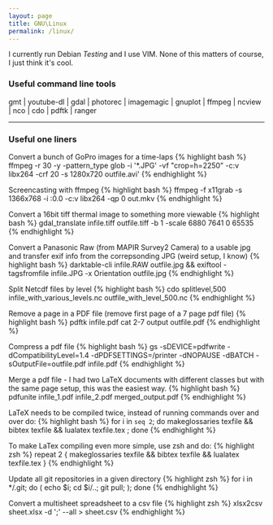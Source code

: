 ```yaml
---
layout: page
title: GNU\Linux
permalink: /linux/
---
```


I currently run Debian *Testing* and I use VIM. None of this matters
of course, I just think it's cool. 

### Useful command line tools
gmt | youtube-dl | gdal | photorec | imagemagic |
gnuplot | ffmpeg | ncview | nco | cdo | pdftk | ranger

______
### Useful one liners

Convert a bunch of GoPro images for a time-laps 
{% highlight bash %}
ffmpeg -r 30 -y -pattern_type glob -i '*.JPG' -vf "crop=h=2250" -c:v libx264 -crf 20 -s 1280x720 outfile.avi'
{% endhighlight %}

Screencasting with ffmpeg
{% highlight bash %}
ffmpeg -f x11grab -s 1366x768 -i :0.0 -c:v libx264 -qp 0 out.mkv 
{% endhighlight %}

Convert a 16bit tiff thermal image to something more viewable
{% highlight bash %}
gdal_translate infile.tiff outfile.tiff -b 1 -scale 6880 7641 0 65535
{% endhighlight %}

Convert a Panasonic Raw (from MAPIR Survey2 Camera) to a usable jpg and transfer exif
info from the correpsonding JPG (weird setup, I know)
{% highlight bash %}
darktable-cli infile.RAW outfile.jpg && exiftool -tagsfromfile infile.JPG -x Orientation outfile.jpg
{% endhighlight %}

Split Netcdf files by level
{% highlight bash %}
cdo splitlevel,500 infile_with_various_levels.nc outfile_with_level_500.nc
{% endhighlight %}

Remove a page in a PDF file (remove first page of a 7 page pdf file)
{% highlight bash %}
pdftk infile.pdf cat 2-7 output outfile.pdf
{% endhighlight %}

Compress a pdf file 
{% highlight bash %}
gs -sDEVICE=pdfwrite -dCompatibilityLevel=1.4 -dPDFSETTINGS=/printer -dNOPAUSE -dBATCH -sOutputFile=outfile.pdf infile.pdf
{% endhighlight %}

Merge a pdf file - I had two LaTeX documents with different classes but with
the same page setup, this was the easiest way.
{% highlight bash %}
pdfunite infile_1.pdf infile_2.pdf merged_output.pdf
{% endhighlight %}

LaTeX needs to be compiled twice, instead of running commands over and
over do:
{% highlight bash %}
for i in `seq 2`; do makeglossaries texfile && bibtex texfile && lualatex texfile.tex ; done
{% endhighlight %}

To make LaTex compiling even more simple, use zsh and do:
{% highlight zsh %}
repeat 2 { makeglossaries texfile && bibtex texfile && lualatex texfile.tex }
{% endhighlight %}

Update all git repositories in a given directory
{% highlight zsh %}
for i in */.git; do ( echo $i; cd $i/..; git pull; ); done
{% endhighlight %}

Convert a multisheet spreadsheet to a csv file
{% highlight zsh %}
xlsx2csv sheet.xlsx -d ';' --all > sheet.csv
{% endhighlight %}
